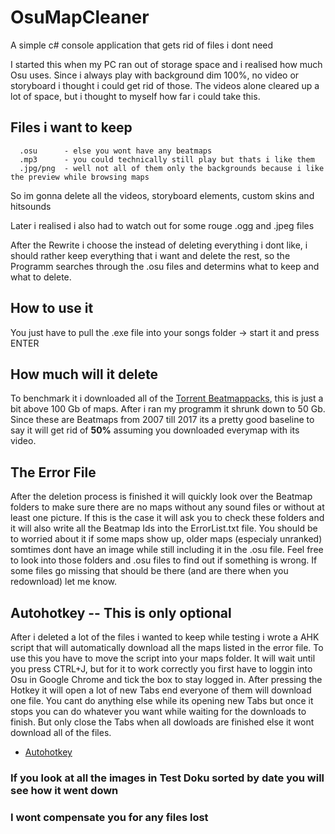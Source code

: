 # OsuMapCleaner
A simple c# console application that gets rid of files i dont need


I started this when my PC ran out of storage space and i realised how much Osu uses.
Since i always play with background dim 100%, no video or storyboard i thought i could get rid of those.
The videos alone cleared up a lot of space, but i thought to myself how far i could take this.

## Files i want to keep
```
  .osu      - else you wont have any beatmaps
  .mp3      - you could technically still play but thats i like them
  .jpg/png  - well not all of them only the backgrounds because i like the preview while browsing maps
```
So im gonna delete all the videos, storyboard elements, custom skins and hitsounds

Later i realised i also had to watch out for some rouge .ogg and .jpeg files

After the Rewrite i choose the instead of deleting everything i dont like, i should rather keep everything that i want and delete the rest, so the Programm searches through the .osu files and determins what to keep and what to delete.

## How to use it

You just have to pull the .exe file into your songs folder -> start it and press ENTER

## How much will it delete

To benchmark it i downloaded all of the [Torrent Beatmappacks](https://osu.hiramiya.me/torrents.htm), this is just a bit above 100 Gb of maps. After i ran my programm it shrunk down to 50 Gb. Since these are Beatmaps from 2007 till 2017 its a pretty good baseline to say it will get rid of **50%** assuming you downloaded everymap with its video.

## The Error File

After the deletion process is finished it will quickly look over the Beatmap folders to make sure there are no maps without any sound files or without at least one picture. If this is the case it will ask you to check these folders and it will also write all the Beatmap Ids into the ErrorList.txt file. You should be to worried about it if some maps show up, older maps (especialy unranked) somtimes dont have an image while still including it in the .osu file. Feel free to look into those folders and .osu files to find out if something is wrong. If some files go missing that should be there (and are there when you redownload) let me know.

## Autohotkey -- This is only optional

After i deleted a lot of the files i wanted to keep while testing i wrote a AHK script that will automatically download all the maps listed in the error file. To use this you have to move the script into your maps folder. It will wait until you press CTRL+J, but for it to work correctly you first have to loggin into Osu in Google Chrome and tick the box to stay logged in. After pressing the Hotkey it will open a lot of new Tabs end everyone of them will download one file. You cant do anything else while its opening new Tabs but once it stops you can do whatever you want while waiting for the downloads to finish. But only close the Tabs when all dowloads are finished else it wont download all of the files.
* [Autohotkey](https://autohotkey.com/)

### If you look at all the images in Test Doku sorted by date you will see how it went down

### I wont compensate you for any files lost
